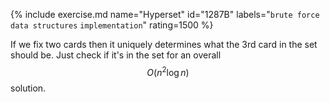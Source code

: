 {% include exercise.md name="Hyperset" id="1287B" labels="`brute force` `data structures` `implementation`" rating=1500 %}

If we fix two cards then it uniquely determines what the 3rd card in the set should be.  Just check if it's in the set for an overall $$O(n^2 \log n)$$ solution.
